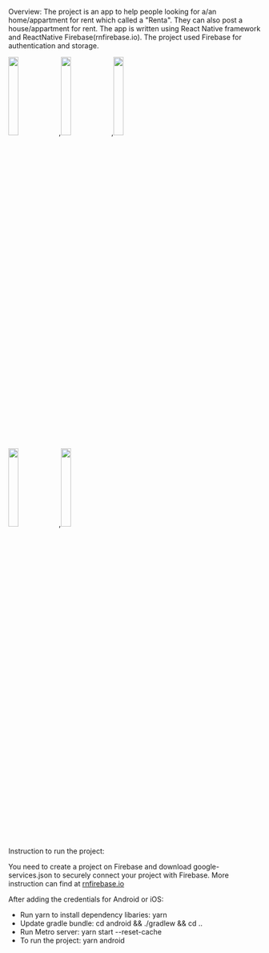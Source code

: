Overview:
The project is an app to help people looking for a/an home/appartment for rent which called a "Renta". They can also post a house/appartment for rent. 
The app is written using React Native framework and ReactNative Firebase(rnfirebase.io). The project used Firebase for authentication and storage.

<img src="https://github.com/huynguyen2412/CS696-MultiplatformMobileDev/blob/main/Renta/gifexample/register_account.gif" width=20% height=20%>,<img src="https://github.com/huynguyen2412/CS696-MultiplatformMobileDev/blob/main/Renta/gifexample/login_account.gif" width=20% height=20%>,<img src="https://github.com/huynguyen2412/CS696-MultiplatformMobileDev/blob/main/Renta/gifexample/post_and_view.gif" width=20% height=20%>
<br>
<img src="https://github.com/huynguyen2412/CS696-MultiplatformMobileDev/blob/main/Renta/gifexample/search_message_landlord.gif" width=20% height=20%>,<img src="https://github.com/huynguyen2412/CS696-MultiplatformMobileDev/blob/main/Renta/gifexample/convo.gif" width=20% height=20%>

Instruction to run the project:

You need to create a project on Firebase and download google-services.json to securely connect your project with Firebase. More instruction can find at [rnfirebase.io](https://rnfirebase.io/#installation)

After adding the credentials for Android or iOS:
+ Run yarn to install dependency libaries: yarn
+ Update gradle bundle: cd android && ./gradlew && cd ..
+ Run Metro server: yarn start --reset-cache
+ To run the project: yarn android



